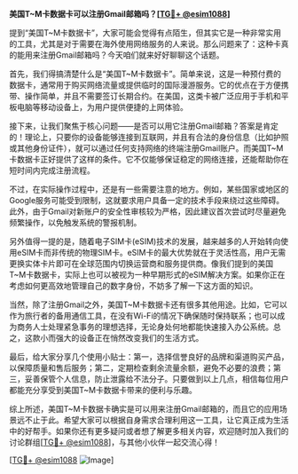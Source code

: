 **美国T~M卡数据卡可以注册Gmail邮箱吗？[[TG💪+ @esim1088](https://t.me/s/esim1088)]**

提到“美国T~M卡数据卡”，大家可能会觉得有点陌生，但其实它是一种非常实用的工具，尤其是对于需要在海外使用网络服务的人来说。那么问题来了：这种卡真的能用来注册Gmail邮箱吗？今天咱们就来好好聊聊这个话题。

首先，我们得搞清楚什么是“美国T~M卡数据卡”。简单来说，这是一种预付费的数据卡，通常用于购买网络流量或提供临时的国际漫游服务。它的优点在于方便携带、操作简单，并且不需要签订长期合约。在美国，这类卡被广泛应用于手机和平板电脑等移动设备上，为用户提供便捷的上网体验。

接下来，让我们聚焦于核心问题——是否可以用它注册Gmail邮箱？答案是肯定的！理论上，只要你的设备能够连接到互联网，并且有合法的身份信息（比如护照或其他身份证件），就可以通过任何支持网络的终端注册Gmail账户。而美国T~M卡数据卡正好提供了这样的条件。它不仅能够保证稳定的网络连接，还能帮助你在短时间内完成注册流程。

不过，在实际操作过程中，还是有一些需要注意的地方。例如，某些国家或地区的Google服务可能受到限制，这就要求用户具备一定的技术手段来绕过这些障碍。此外，由于Gmail对新账户的安全性审核较为严格，因此建议首次尝试时尽量避免频繁操作，以免触发系统的警报机制。

另外值得一提的是，随着电子SIM卡(eSIM)技术的发展，越来越多的人开始转向使用eSIM卡而非传统的物理SIM卡。eSIM卡的最大优势就在于灵活性高，用户无需更换实体卡片即可在全球范围内切换运营商和服务提供商。像我们提到的美国T~M卡数据卡，实际上也可以被视为一种早期形式的eSIM解决方案。如果你正在考虑如何更高效地管理自己的数字身份，不妨多了解一下这方面的知识。

当然，除了注册Gmail之外，美国T~M卡数据卡还有很多其他用途。比如，它可以作为旅行者的备用通信工具，在没有Wi-Fi的情况下确保随时保持联系；也可以成为商务人士处理紧急事务的理想选择，无论身处何地都能快速接入办公系统。总之，这款小而强大的设备正在悄然改变我们的生活方式。

最后，给大家分享几个使用小贴士：第一，选择信誉良好的品牌和渠道购买产品，以保障质量和售后服务；第二，定期检查剩余流量余额，避免不必要的浪费；第三，妥善保管个人信息，防止泄露给不法分子。只要做到以上几点，相信每位用户都能充分享受到美国T~M卡数据卡带来的便利与乐趣。

综上所述，美国T~M卡数据卡确实是可以用来注册Gmail邮箱的，而且它的应用场景远不止于此。希望大家可以根据自身需求合理利用这一工具，让它真正成为生活中的好帮手。如果你还有更多疑问或者想了解更多相关内容，欢迎随时加入我们的讨论群组[[TG💪+ @esim1088](https://t.me/s/esim1088)]，与其他小伙伴一起交流心得！

[[TG💪+ @esim1088](https://t.me/s/esim1088) ![Image](https://i.postimg.cc/4NQfJmqS/Snipaste-2025-05-13-00-14-12.png)]